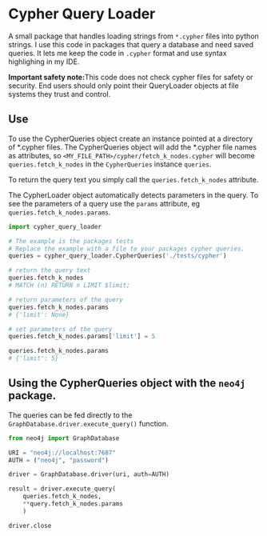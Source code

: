 # Cypher Query Loader

A small package that handles loading strings from `*.cypher` files into python strings.  I use this code in packages that query a database and need saved queries.  It lets me keep the code in `.cypher` format and use syntax highlighing in my IDE.

<strong>Important safety note:</strong>This code does not check cypher files for safety or security. End users should only point their QueryLoader objects at file systems they trust and control.

## Use

To use the CypherQueries object create an instance pointed at a directory of *.cypher files.  The CypherQueries object will add the *.cypher file names as attributes, so `<MY_FILE_PATH>/cypher/fetch_k_nodes.cypher` will become `queries.fetch_k_nodes` in the `CypherQueries` instance `queries`.

To return the query text you simply call the `queries.fetch_k_nodes` attribute.

The CypherLoader object automatically detects parameters in the query. To see the parameters of a query use the `params` attribute, eg `queries.fetch_k_nodes.params`.


```python
import cypher_query_loader

# The example is the packages tests
# Replace the example with a file to your packages cypher queries.
queries = cypher_query_loader.CypherQueries('./tests/cypher')

# return the query text
queries.fetch_k_nodes
# MATCH (n) RETURN n LIMIT $limit;

# return parameters of the query
queries.fetch_k_nodes.params
# {'limit': None}

# set parameters of the query
queries.fetch_k_nodes.params['limit'] = 5

queries.fetch_k_nodes.params
# {'limit': 5}
```

## Using the CypherQueries object with the `neo4j` package.
The queries can be fed directly to the `GraphDatabase.driver.execute_query()` function.

```python
from neo4j import GraphDatabase

URI = "neo4j://localhost:7687"
AUTH = ("neo4j", "password")

driver = GraphDatabase.driver(uri, auth=AUTH)

result = driver.execute_query(
    queries.fetch_k_nodes,
    **query.fetch_k_nodes.params
    )

driver.close
```
